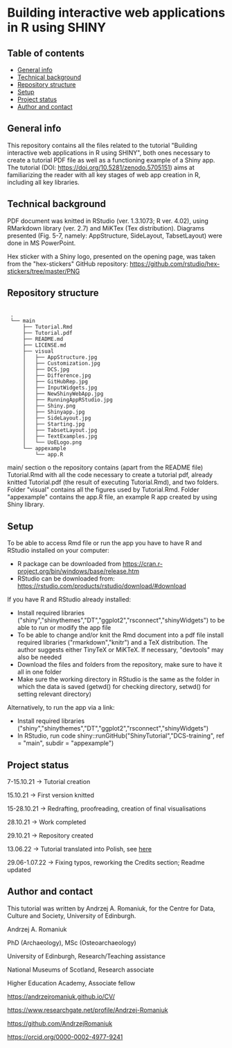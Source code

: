# Building interactive web applications in R using SHINY

## Table of contents
* [General info](#general-info)
* [Technical background](#technical-background)
* [Repository structure](#repository-structure)
* [Setup](#setup)
* [Project status](#project-status)
* [Author and contact](#author-and-contact)

## General info
This repository contains all the files related to the tutorial "Building interactive web applications in R using SHINY", both ones necessary to create a tutorial PDF file as well as a functioning example of a Shiny app. The tutorial (DOI: https://doi.org/10.5281/zenodo.5705151) aims at familiarizing the reader with all key stages of web app creation in R, including all key libraries.

## Technical background
PDF document was knitted in RStudio (ver. 1.3.1073; R ver. 4.02), using RMarkdown library (ver. 2.7) and MiKTex (Tex distribution). Diagrams presented (Fig. 5-7, namely: AppStructure, SideLayout, TabsetLayout) were done in MS PowerPoint. 

Hex sticker with a Shiny logo, presented on the opening page, was taken from the "hex-stickers" GitHub repository: https://github.com/rstudio/hex-stickers/tree/master/PNG


## Repository structure

```

 .
 └── main
     ├── Tutorial.Rmd
     ├── Tutorial.pdf
     ├── README.md
     ├── LICENSE.md   
     ├── visual
     │   ├── AppStructure.jpg
     │   ├── Customization.jpg  
     │   ├── DCS.jpg   
     │   ├── Difference.jpg
     │   ├── GitHubRep.jpg
     │   ├── InputWidgets.jpg
     │   ├── NewShinyWebApp.jpg
     │   ├── RunningAppRStudio.jpg
     │   ├── Shiny.png
     │   ├── Shinyapp.jpg
     │   ├── SideLayout.jpg
     │   ├── Starting.jpg
     │   ├── TabsetLayout.jpg
     │   ├── TextExamples.jpg
     │   └── UoELogo.png
     └── appexample  
         └── app.R
```

main/ section o the repository contains (apart from the README file) Tutorial.Rmd with all the code necessary to create a tutorial pdf, already knitted Tutorial.pdf (the result of executing Tutorial.Rmd), and two folders. Folder "visual" contains all the figures used by Tutorial.Rmd. Folder "appexample" contains the app.R file, an example R app created by using Shiny library.


## Setup
To be able to access Rmd file or run the app you have to have R and RStudio installed on your computer:
* R package can be downloaded from https://cran.r-project.org/bin/windows/base/release.htm
* RStudio can be downloaded from: https://rstudio.com/products/rstudio/download/#download

If you have R and RStudio already installed:
* Install required libraries ("shiny","shinythemes","DT","ggplot2","rsconnect","shinyWidgets") to be able to run or modify the app file
* To be able to change and/or knit the Rmd document into a pdf file install required libraries ("rmarkdown","knitr") and a TeX distribution. The author suggests either TinyTeX or MiKTeX. If necessary, "devtools" may also be needed
* Download the files and folders from the repository, make sure to have it all in one folder
* Make sure the working directory in RStudio is the same as the folder in which the data is saved (getwd() for checking directory, setwd() for setting relevant directory)

Alternatively, to run the app via a link:
* Install required libraries ("shiny","shinythemes","DT","ggplot2","rsconnect","shinyWidgets") 
* In RStudio, run code shiny::runGitHub("ShinyTutorial","DCS-training", ref = "main", subdir = "appexample")


## Project status
7-15.10.21 -> Tutorial creation

15.10.21   -> First version knitted

15-28.10.21 -> Redrafting, proofreading, creation of final visualisations

28.10.21   -> Work completed

29.10.21   -> Repository created

13.06.22   -> Tutorial translated into Polish, see [here](https://github.com/AndrzejRomaniuk/ShinySamouczek)

29.06-1.07.22 -> Fixing typos, reworking the Credits section; Readme updated


## Author and contact
This tutorial was written by Andrzej A. Romaniuk, for the Centre for Data, Culture and Society, University of Edinburgh.

Andrzej A. Romaniuk


PhD (Archaeology), MSc (Osteoarchaeology)

University of Edinburgh, Research/Teaching assistance

National Museums of Scotland, Research associate

Higher Education Academy, Associate fellow

https://andrzejromaniuk.github.io/CV/

https://www.researchgate.net/profile/Andrzej-Romaniuk

https://github.com/AndrzejRomaniuk

https://orcid.org/0000-0002-4977-9241
